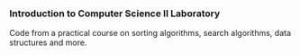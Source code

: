 ### Introduction to Computer Science II Laboratory

Code from a practical course on sorting algorithms, search algorithms, data structures and more.
